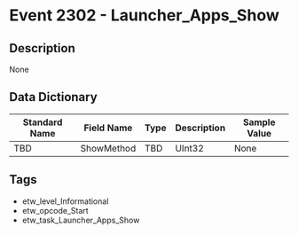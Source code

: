 # Event 2302 - Launcher_Apps_Show

## Description
None

## Data Dictionary
|Standard Name|Field Name|Type|Description|Sample Value|
|---|---|---|---|---|
|TBD|ShowMethod|TBD|UInt32|None|None|

## Tags
* etw_level_Informational
* etw_opcode_Start
* etw_task_Launcher_Apps_Show